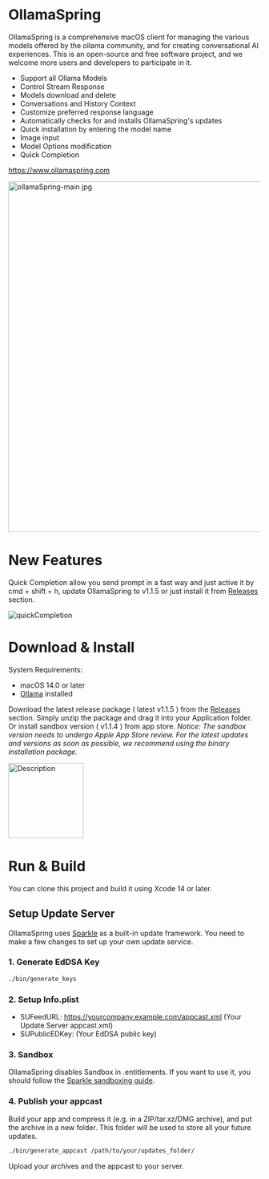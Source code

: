 # OllamaSpring
OllamaSpring is a comprehensive macOS client for managing the various models offered by the ollama community, and for creating conversational AI experiences. This is an open-source and free software project, and we welcome more users and developers to participate in it.

- Support all Ollama Models
- Control Stream Response
- Models download and delete
- Conversations and History Context
- Customize preferred response language
- Automatically checks for and installs OllamaSpring's updates
- Quick installation by entering the model name
- Image input
- Model Options modification
- Quick Completion

https://www.ollamaspring.com

<img width="700" alt="ollamaSpring-main jpg" src="https://github.com/CrazyNeil/OllamaSpring/assets/5747549/cd9e01e7-70d4-47c0-a879-55d02f5f1dc2">

# New Features

Quick Completion allow you send prompt in a fast way and just active it by cmd + shift + h, update OllamaSpring to v1.1.5 or just install it from [Releases](https://github.com/CrazyNeil/OllamaSpring/releases) section.

![quickCompletion](https://github.com/user-attachments/assets/0a6109b8-ab0a-454b-b9c8-627a27a43c3d)



# Download & Install

System Requirements:
- macOS 14.0 or later
- [Ollama](https://ollama.com) installed

Download the latest release package ( latest v1.1.5 ) from the [Releases](https://github.com/CrazyNeil/OllamaSpring/releases) section.
Simply unzip the package and drag it into your Application folder. Or install sandbox version ( v1.1.4 ) from app store. _Notice: The sandbox version needs to undergo Apple App Store review. For the latest updates and versions as soon as possible, we recommend using the binary installation package._

<a href="https://apps.apple.com/us/app/ollamaspring/id6502970995">
  <img src="https://github.com/CrazyNeil/OllamaSpring/assets/5747549/a37c4931-9420-431d-a0b7-c2cc0fdc27fe" alt="Description" width="150"/>
</a>

# Run & Build

You can clone this project and build it using Xcode 14 or later.

## Setup Update Server
OllamaSpring uses [Sparkle](https://sparkle-project.org) as a built-in update framework. You need to make a few changes to set up your own update service.

### 1. Generate EdDSA Key

```bash
./bin/generate_keys
```

### 2. Setup Info.plist

- SUFeedURL: https://yourcompany.example.com/appcast.xml (Your Update Server appcast.xml)
- SUPublicEDKey: (Your EdDSA public key)

### 3. Sandbox
OllamaSpring disables Sandbox in .entitlements. If you want to use it, you should follow the [Sparkle sandboxing guide](https://sparkle-project.org/documentation/sandboxing/).

### 4. Publish your appcast

Build your app and compress it (e.g. in a ZIP/tar.xz/DMG archive), and put the archive in a new folder. This folder will be used to store all your future updates.

```bash
./bin/generate_appcast /path/to/your/updates_folder/
```
Upload your archives and the appcast to your server.


